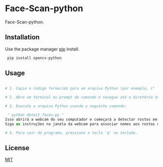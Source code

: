 # Face-Scan-python


Face-Scan-python.

## Installation

Use the package manager [pip](https://pypi.org/project/opencv-python/) install.

```bash
 pip install opencv-python
```

## Usage

```python

# 1. Copie o código fornecido para um arquivo Python (por exemplo, ("  detect_faces.py " )

# 2. Abra um terminal ou prompt de comando e navegue até o diretório onde o arquivo Python está localizado.

# 3. Execute o arquivo Python usando o seguinte comando:

 " python detect_faces.py "
Isso abrirá a webcam do seu computador e começará a detectar rostos em tempo real. 
Siga as instruções na janela da webcam para associar nomes aos rostos detectados.

# 4. Para sair do programa, pressione a tecla 'q' no teclado.
```


## License

[MIT](https://choosealicense.com/licenses/mit/)

